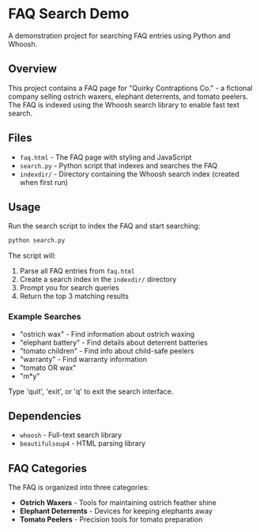 # FAQ Search Demo

A demonstration project for searching FAQ entries using Python and Whoosh.

## Overview

This project contains a FAQ page for "Quirky Contraptions Co." - a fictional company selling ostrich waxers, elephant deterrents, and tomato peelers. The FAQ is indexed using the Whoosh search library to enable fast text search.

## Files

- `faq.html` - The FAQ page with styling and JavaScript
- `search.py` - Python script that indexes and searches the FAQ
- `indexdir/` - Directory containing the Whoosh search index (created when first run)

## Usage

Run the search script to index the FAQ and start searching:

```bash
python search.py
```

The script will:
1. Parse all FAQ entries from `faq.html`
2. Create a search index in the `indexdir/` directory
3. Prompt you for search queries
4. Return the top 3 matching results

### Example Searches

- "ostrich wax" - Find information about ostrich waxing
- "elephant battery" - Find details about deterrent batteries
- "tomato children" - Find info about child-safe peelers
- "warranty" - Find warranty information
- "tomato OR wax"
- "m*y"

Type 'quit', 'exit', or 'q' to exit the search interface.

## Dependencies

- `whoosh` - Full-text search library
- `beautifulsoup4` - HTML parsing library

## FAQ Categories

The FAQ is organized into three categories:
- **Ostrich Waxers** - Tools for maintaining ostrich feather shine
- **Elephant Deterrents** - Devices for keeping elephants away
- **Tomato Peelers** - Precision tools for tomato preparation
